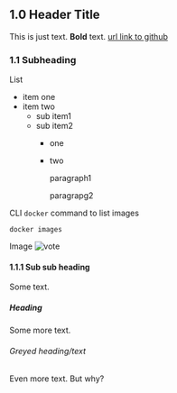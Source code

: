 
## 1.0 Header Title

This is just text.  **Bold** text. [url link to github](https://github.com)

### 1.1 Subheading

List
* item one
* item two
  - sub item1
  - sub item2
    * one
    * two
    
      paragraph1
      
      paragrapg2


CLI `docker` command to list images
```
docker images
```

Image
<img src="../images/vote.png" title="vote">

#### 1.1.1 Sub sub heading

Some text.

##### Heading

Some more text.

###### Greyed heading/text

Even more text.  But why?
